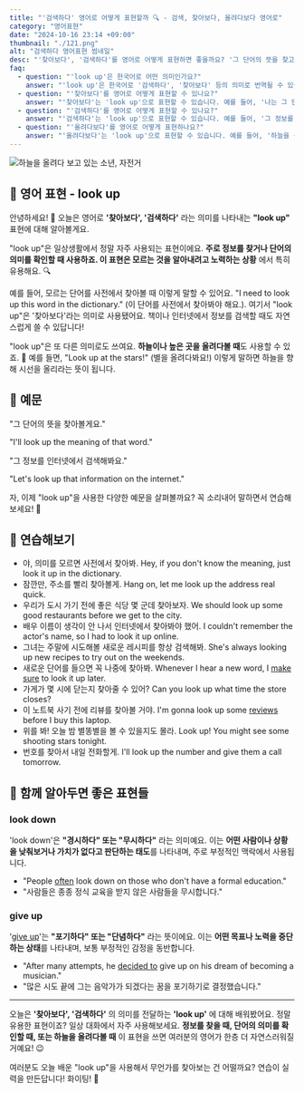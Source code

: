 ```yaml
---
title: "'검색하다' 영어로 어떻게 표현할까 🔍 - 검색, 찾아보다, 올려다보다 영어로"
category: "영어표현"
date: "2024-10-16 23:14 +09:00"
thumbnail: "./121.png"
alt: "검색하다 영어표현 썸네일"
desc: "'찾아보다', '검색하다'를 영어로 어떻게 표현하면 좋을까요? '그 단어의 뜻을 찾고 있어', '그 정보를 인터넷에서 검색해봐요' 등을 영어로 표현하는 법을 배워봅시다. 다양한 예문을 통해서 연습하고 본인의 표현으로 만들어 보세요."
faq:
  - question: "'look up'은 한국어로 어떤 의미인가요?"
    answer: "'look up'은 한국어로 '검색하다', '찾아보다' 등의 의미로 번역될 수 있습니다."
  - question: "'찾아보다'를 영어로 어떻게 표현할 수 있나요?"
    answer: "'찾아보다'는 'look up'으로 표현할 수 있습니다. 예를 들어, '나는 그 단어의 뜻을 찾아보고 있어'는 'I am looking up the meaning of that word'로 말할 수 있습니다."
  - question: "'검색하다'를 영어로 어떻게 표현할 수 있나요?"
    answer: "'검색하다'는 'look up'으로 표현할 수 있습니다. 예를 들어, '그 정보를 인터넷에서 검색해봐요'는 'Let's look up that information on the internet'로 말할 수 있습니다."
  - question: "'올려다보다'를 영어로 어떻게 표현하나요?"
    answer: "'올려다보다'는 'look up'으로 표현할 수 있습니다. 예를 들어, '하늘을 올려다보세요'는 'Look up at the sky'로 말할 수 있습니다. 이 경우 'look up'은 시선을 위로 향하는 물리적인 동작을 의미합니다."
---
```


![하늘을 올려다 보고 있는 소년, 자전거](./121-1.jpeg)

## 🌟 영어 표현 - look up

안녕하세요! 👋 오늘은 영어로 **'찾아보다', '검색하다'** 라는 의미를 나타내는 **"look up"** 표현에 대해 알아볼게요.

"look up"은 일상생활에서 정말 자주 사용되는 표현이에요. **주로 정보를 찾거나 단어의 의미를 확인할 때 사용하죠. 이 표현은 모르는 것을 알아내려고 노력하는 상황** 에서 특히 유용해요. 🔍

예를 들어, 모르는 단어를 사전에서 찾아볼 때 이렇게 말할 수 있어요. "I need to look up this word in the dictionary." (이 단어를 사전에서 찾아봐야 해요.). 여기서 "look up"은 '찾아보다'라는 의미로 사용됐어요. 책이나 인터넷에서 정보를 검색할 때도 자연스럽게 쓸 수 있답니다!

"look up"은 또 다른 의미로도 쓰여요. **하늘이나 높은 곳을 올려다볼 때**도 사용할 수 있죠. 🌟 예를 들면, "Look up at the stars!" (별을 올려다봐요!) 이렇게 말하면 하늘을 향해 시선을 올리라는 뜻이 됩니다.

## 📖 예문

"그 단어의 뜻을 찾아볼게요."

"I'll look up the meaning of that word."

"그 정보를 인터넷에서 검색해봐요."

"Let's look up that information on the internet."

자, 이제 "look up"을 사용한 다양한 예문을 살펴볼까요? 꼭 소리내어 말하면서 연습해보세요! 🚀

## 💬 연습해보기

<ul data-interactive-list>
  <li data-interactive-item>
    <span data-toggler>야, 의미를 모르면 사전에서 찾아봐.</span>
    <span data-answer>Hey, if you don't know the meaning, just look it up in the dictionary.</span>
  </li>
  <li data-interactive-item>
    <span data-toggler>잠깐만, 주소를 빨리 찾아볼게.</span>
    <span data-answer>Hang on, let me look up the address real quick.</span>
  </li>
  <li data-interactive-item>
    <span data-toggler>우리가 도시 가기 전에 좋은 식당 몇 군데 찾아보자.</span>
    <span data-answer>We should look up some good restaurants before we get to the city.</span>
  </li>
  <li data-interactive-item>
    <span data-toggler>배우 이름이 생각이 안 나서 인터넷에서 찾아봐야 했어.</span>
    <span data-answer>I couldn't remember the actor's name, so I had to look it up online.</span>
  </li>
  <li data-interactive-item>
    <span data-toggler>그녀는 주말에 시도해볼 새로운 레시피를 항상 검색해봐.</span>
    <span data-answer>She's always looking up new recipes to try out on the weekends.</span>
  </li>
  <li data-interactive-item>
    <span data-toggler>새로운 단어를 들으면 꼭 나중에 찾아봐.</span>
    <span data-answer>Whenever I hear a new word, I <a href="/blog/in-english/232.make-sure/">make sure</a> to look it up later.</span>
  </li>
  <li data-interactive-item>
    <span data-toggler>가게가 몇 시에 닫는지 찾아줄 수 있어?</span>
    <span data-answer>Can you look up what time the store closes?</span>
  </li>
  <li data-interactive-item>
    <span data-toggler>이 노트북 사기 전에 리뷰를 찾아볼 거야.</span>
    <span data-answer>I'm gonna look up some <a href="/blog/in-english/251.review/">reviews</a> before I buy this laptop.</span>
  </li>
  <li data-interactive-item>
    <span data-toggler>위를 봐! 오늘 밤 별똥별을 볼 수 있을지도 몰라.</span>
    <span data-answer>Look up! You might see some shooting stars tonight.</span>
  </li>
  <li data-interactive-item>
    <span data-toggler>번호를 찾아서 내일 전화할게.</span>
    <span data-answer>I'll look up the number and give them a call tomorrow.</span>
  </li>
</ul>

## 🤝 함께 알아두면 좋은 표현들

### look down

'look down'은 **"경시하다" 또는 "무시하다"** 라는 의미예요. 이는 **어떤 사람이나 상황을 낮춰보거나 가치가 없다고 판단하는 태도**를 나타내며, 주로 부정적인 맥락에서 사용됩니다.

- "People <a href="/blog/in-english/326.often/">often</a> look down on those who don't have a formal education."
- "사람들은 종종 정식 교육을 받지 않은 사람들을 무시합니다."

### give up

'[give up](/blog/vocab-1/046.give-up/)'는 **"포기하다" 또는 "단념하다"** 라는 뜻이에요. 이는 **어떤 목표나 노력을 중단하는 상태**를 나타내며, 보통 부정적인 감정을 동반합니다.

- "After many attempts, he [decided to](/blog/in-english/062.decide-to/) give up on his dream of becoming a musician."
- "많은 시도 끝에 그는 음악가가 되겠다는 꿈을 포기하기로 결정했습니다."

---

오늘은 **'찾아보다', '검색하다'** 의 의미를 전달하는 **'look up'** 에 대해 배워봤어요. 정말 유용한 표현이죠? 일상 대화에서 자주 사용해보세요. **정보를 찾을 때, 단어의 의미를 확인할 때, 또는 하늘을 올려다볼 때** 이 표현을 쓰면 여러분의 영어가 한층 더 자연스러워질 거예요! 😉

여러분도 오늘 배운 "look up"을 사용해서 무언가를 찾아보는 건 어떨까요? 연습이 실력을 만든답니다! 화이팅! 💪
